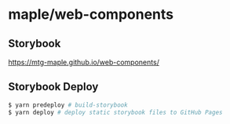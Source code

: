 # maple/web-components
## Storybook
https://mtg-maple.github.io/web-components/

## Storybook Deploy
```bash
$ yarn predeploy # build-storybook
$ yarn deploy # deploy static storybook files to GitHub Pages
```